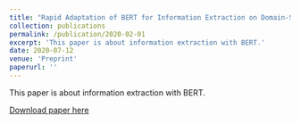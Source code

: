 ```yaml
---
title: "Rapid Adaptation of BERT for Information Extraction on Domain-Specific Business Documents."
collection: publications
permalink: /publication/2020-02-01
excerpt: 'This paper is about information extraction with BERT.'
date: 2020-07-12
venue: 'Preprint'
paperurl: ''
---
```


This paper is about information extraction with BERT.

[Download paper here](https://arxiv.org/abs/2002.01861)

